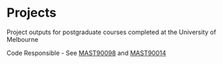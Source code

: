 # Projects
Project outputs for postgraduate courses completed at the University of Melbourne

Code Responsible - See [MAST90098](MAST90098) and [MAST90014](MAST90014)
